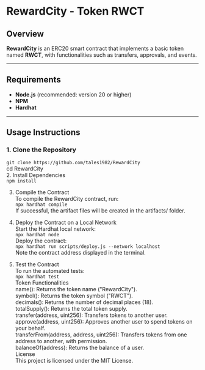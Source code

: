# RewardCity - Token RWCT

## Overview

**RewardCity** is an ERC20 smart contract that implements a basic token named **RWCT**, with functionalities such as transfers, approvals, and events.

---

## Requirements

- **Node.js** (recommended: version 20 or higher)
- **NPM**
- **Hardhat**

---

## Usage Instructions

### 1. Clone the Repository   

`git clone https://github.com/tales1982/RewardCity`   
cd RewardCity   
2. Install Dependencies   
`npm install`   

3. Compile the Contract   
To compile the RewardCity contract, run:   
`npx hardhat compile`   
If successful, the artifact files will be created in the artifacts/ folder.   

4. Deploy the Contract on a Local Network   
Start the Hardhat local network:   
`npx hardhat node`   
Deploy the contract:   
`npx hardhat run scripts/deploy.js --network localhost`   
Note the contract address displayed in the terminal.

5. Test the Contract   
To run the automated tests:   
`npx hardhat test`   
Token Functionalities   
name(): Returns the token name ("RewardCity").   
symbol(): Returns the token symbol ("RWCT").   
decimals(): Returns the number of decimal places (18).   
totalSupply(): Returns the total token supply.   
transfer(address, uint256): Transfers tokens to another user.   
approve(address, uint256): Approves another user to spend tokens on your behalf.   
transferFrom(address, address, uint256): Transfers tokens from one address to another, with permission.   
balanceOf(address): Returns the balance of a user.   
License   
This project is licensed under the MIT License.   












